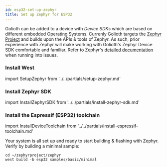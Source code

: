 ```yaml
---
id: esp32-set-up-zephyr
title: Set up Zephyr for ESP32
---
```


Golioth can be added to a device with _Device SDKs_ which are based on different embedded Operating Systems. Currenly Golioth targets the [Zephyr Project](https://www.zephyrproject.org/) and builds upon the APIs & tools of Zephyr. As such, prior experience with Zephyr will make working with Golioth's Zephyr Device SDK comfortable and familiar. Refer to Zephyr's [detailed documentation](https://docs.zephyrproject.org/) when running into issues.

### Install West

import SetupZephyr from '../../partials/setup-zephyr.md'

<SetupZephyr/>

### Install Zephyr SDK

import InstallZephyrSDK from '../../partials/install-zephyr-sdk.md'

<InstallZephyrSDK/>


### Install the Espressif (ESP32) toolchain

import InstallDeviceToolchain from '../../partials/install-espressif-toolchain.md'

<InstallEspressifToolchain />

Your system is all set up and ready to start building & flashing with Zephyr. Verify by building a minimal sample:

```
cd ~/zephyrproject/zephyr
west build -b esp32 samples/basic/minimal
```